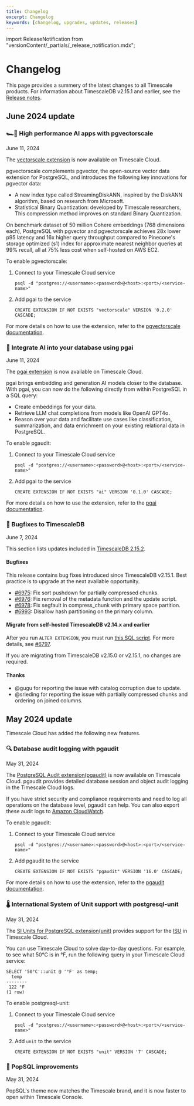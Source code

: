 ```yaml
---
title: Changelog
excerpt: Changelog
keywords: [changelog, upgrades, updates, releases]
---
```


import ReleaseNotification from "versionContent/_partials/_release_notification.mdx";

# Changelog

This page provides a summery of the latest changes to all Timescale products. For information about TimescaleDB 
v2.15.1 and earlier, see the [Release notes][release-notes].

## June 2024 update


### 🏎️💨 High performance AI apps with pgvectorscale

<Label type="date">June 11, 2024</Label>

The [vectorscale extension][pgvectorscale] is now available on Timescale Cloud.

pgvectorscale complements pgvector, the open-source vector data extension for PostgreSQL, and introduces the 
following key innovations for pgvector data:

- A new index type called StreamingDiskANN, inspired by the DiskANN algorithm, based on research from Microsoft.
- Statistical Binary Quantization: developed by Timescale researchers, This compression method improves on 
  standard Binary Quantization.

On benchmark dataset of 50 million Cohere embeddings (768 dimensions each), PostgreSQL with pgvector and 
pgvectorscale achieves 28x lower p95 latency and 16x higher query throughput compared to Pinecone's storage 
optimized (s1) index for approximate nearest neighbor queries at 99% recall, all at 75% less cost when 
self-hosted on AWS EC2.

To enable pgvectorscale:

1. Connect to your Timescale Cloud service

    ```
    psql -d "postgres://<username>:<password>@<host>:<port>/<service-name>"
    ```

2. Add pgai to the service

   ```
   CREATE EXTENSION IF NOT EXISTS "vectorscale" VERSION '0.2.0' CASCADE;
   ```

For more details on how to use the extension, refer to the [pgvectorscale documentation][pgvectorscale].

### 🧐 Integrate AI into your database using pgai

<Label type="date">June 11, 2024</Label>

The [pgai extension][pgai] is now available on Timescale Cloud.

pgai brings embedding and generation AI models closer to the database. With pgai, you can now do the following directly 
from within PostgreSQL in a SQL query:

* Create embeddings for your data.
* Retrieve LLM chat completions from models like OpenAI GPT4o.
* Reason over your data and facilitate use cases like classification, summarization, and data enrichment on your existing relational data in PostgreSQL.

To enable pgaudit:

1. Connect to your Timescale Cloud service

    ```
    psql -d "postgres://<username>:<password>@<host>:<port>/<service-name>"
    ```

2. Add pgai to the service

   ```
   CREATE EXTENSION IF NOT EXISTS "ai" VERSION '0.1.0' CASCADE;
   ```

For more details on how to use the extension, refer to the [pgai documentation][pgai].


### 🐛 Bugfixes to TimescaleDB

<Label type="date">June 7, 2024</Label>

This section lists updates included in [TimescaleDB 2.15.2][timescaledb-releases].

#### Bugfixes

This release contains bug fixes introduced since TimescaleDB v2.15.1.
Best practice is to upgrade at the next available opportunity.

- [#6975](https://github.com/timescale/timescaledb/issues/6975): Fix sort pushdown for partially compressed chunks.
- [#6976](https://github.com/timescale/timescaledb/issues/6976): Fix removal of the metadata function and the update script.
- [#6978](https://github.com/timescale/timescaledb/issues/6978): Fix segfault in compress_chunk with primary space partition.
- [#6993](https://github.com/timescale/timescaledb/issues/6993): Disallow hash partitioning on the primary column.

#### Migrate from self-hosted TimescaleDB v2.14.x and earlier

After you run `ALTER EXTENSION`, you must run [this SQL script](https://github.com/timescale/timescaledb-extras/blob/master/utils/2.15.X-fix_hypertable_foreign_keys.sql). For more details, see [#6797](https://github.com/timescale/timescaledb/pull/6797).

If you are migrating from TimescaleDB v2.15.0 or v2.15.1, no changes are required.

#### Thanks

* @gugu for reporting the issue with catalog corruption due to update.
* @srieding for reporting the issue with partially compressed chunks and ordering on joined columns.


<ReleaseNotification />

## May 2024 update

Timescale Cloud has added the following new features. 

### 🔍 Database audit logging with pgaudit

<Label type="date">May 31, 2024</Label>

The [PostgreSQL Audit extension(pgaudit)](https://github.com/pgaudit/pgaudit/) is now available on Timescale Cloud. 
pgaudit provides detailed database session and object audit logging in the Timescale 
Cloud logs.

If you have strict security and compliance requirements and need to log all operations 
on the database level, pgaudit can help. You can also export these audit logs to
[Amazon CloudWatch](https://aws.amazon.com/cloudwatch/).

To enable pgaudit:

1. Connect to your Timescale Cloud service

    ```
    psql -d "postgres://<username>:<password>@<host>:<port>/<service-name>"
    ```

2. Add pgaudit to the service

   ```
   CREATE EXTENSION IF NOT EXISTS "pgaudit" VERSION '16.0' CASCADE;
   ```

For more details on how to use the extension, refer to the [pgaudit documentation](https://github.com/pgaudit/pgaudit/).

### 🌡 International System of Unit support with postgresql-unit

<Label type="date">May 31, 2024</Label>

The [SI Units for PostgreSQL extension(unit)](https://github.com/df7cb/postgresql-unit) provides support for the 
[ISU](https://en.wikipedia.org/wiki/International_System_of_Units) in Timescale Cloud. 

You can use Timescale Cloud to solve day-to-day questions. For example, to see what 50°C is in °F, run the following 
query in your Timescale Cloud service:

```
SELECT '50°C'::unit @ '°F' as temp;
  temp
--------
 122 °F
(1 row)
```

To enable postgresql-unit:

1. Connect to your Timescale Cloud service

   ```
   psql -d "postgres://<username>:<password>@<host>:<port>/<service-name>"
   ```

2. Add `unit` to the service

   ```
   CREATE EXTENSION IF NOT EXISTS "unit" VERSION '7' CASCADE;
   ```

### 🎨 PopSQL improvements
<Label type="date">May 31, 2024</Label>

PopSQL's theme now matches the Timescale brand, and it is now faster to open within Timescale Console.

[release-notes]: /about/:currentVersion:/release-notes/
[timescaledb-releases]: https://github.com/timescale/timescaledb/releases/
[pgai]: https://github.com/timescale/pgai
[pgvectorscale]: https://github.com/timescale/pgvectorscale/